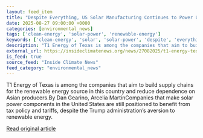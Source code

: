 ```yaml
---
layout: feed_item
title: "Despite Everything, US Solar Manufacturing Continues to Power Up"
date: 2025-08-27 09:00:00 +0000
categories: [environmental_news]
tags: ['clean-energy', 'solar-power', 'renewable-energy']
keywords: ['clean-energy', 'solar', 'solar-power', 'despite', 'everything', 'renewable-energy']
description: "T1 Energy of Texas is among the companies that aim to build supply chains for the renewable energy source in this country and reduce dependence on Asian prod..."
external_url: https://insideclimatenews.org/news/27082025/t1-energy-texas-united-states-solar-manufacturing/
is_feed: true
source_feed: "Inside Climate News"
feed_category: "environmental_news"
---
```


T1 Energy of Texas is among the companies that aim to build supply chains for the renewable energy source in this country and reduce dependence on Asian producers.By Dan Gearino, Arcelia MartinCompanies that make solar power components in the United States are still positioned to benefit from tax policy and tariffs, despite the Trump administration’s aversion to renewable energy.

[Read original article](https://insideclimatenews.org/news/27082025/t1-energy-texas-united-states-solar-manufacturing/)
